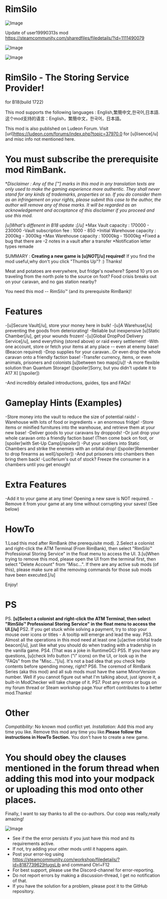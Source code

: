 # RimSilo

![Image](https://i.imgur.com/buuPQel.png)

Update of user19990313s mod
https://steamcommunity.com/sharedfiles/filedetails/?id=1111490079

![Image](https://i.imgur.com/pufA0kM.png)

	
![Image](https://i.imgur.com/Z4GOv8H.png)

# RimSilo - The Storing Service Provider!

for B18(build 1722)

This mod supports the following languages : English,繁簡中文,한국어,日本語.
这个mod支持的语言：English，繁簡中文，한국어，日本語。

This mod is also published on Ludeon Forum.
Visit [url]https://ludeon.com/forums/index.php?topic=37970.0 for [u]lisence[/u] and misc info not mentioned here.

# You must subscribe the prerequisite mod RimBank.


**Disclaimer : Any of the [™] marks in this mod in any translation texts are only used to make the gaming experience more authentic. They shall never stand for any kinds of trademarks, properties or so. If you do consider them as an infringement on your rights, please submit this case to the author, the author will remove any of those marks. It will be regarded as an acknowledgement and acceptance of this disclaimer if you proceed and use this mod.*

*[u]What's diffenent in B18 update :[/u]*
+Max Vault capacity : 170000 - 230000
-Vault subscription fee : 1000 - 850
+Initial Warehouse capacity : 2000kg - 3000kg
+Max Warehouse capacity : 10000kg - 15000kg
*Fixed a bug that there are -2 notes in a vault after a transfer
*Notification letter types remade

SUMMARY : **Creating a new game is [u]*NOT*[/u] required!**
If you find the mod useful,why don't you click "Thumbs Up"? :) Thanks!

Meat and potatoes are everywhere, but fridge's nowhere?
Spend 10 yrs on traveling from the north pole to the source on foot?
Food crisis breaks out on your caravan, and no gas station nearby?

You need this mod -- RimSilo™ (and its prerequisite RimBank)!


# Features

-[u]Secure Vault[/u], store your money here in bulk!
-[u]A Warehuse[/u] preventing the goods from deteriorating!
-Reliable but inexpensive [u]Static Chamber[/u], get your wounds frozen!
-[u]Global DropPod Delivery Service[/u], send everything (stored above) or raid every settlement!
-With one account, store or fetch your items at any place -- even at enemy base! (Beacon required)
-Drop supplies for your caravan...Or even drop the whole caravan onto a friendly faction base!
-Transfer currency, items, or even animals, prisoners and colonists [u]between two maps[/u]!
-A more flexible solution than Quantum Storage! ([spoiler]Sorry, but you didn't update it to A17 X( [/spoiler])

-And incredibly detailed introductions, guides, tips and FAQs!

# Gameplay Hints (Examples)

-Store money into the vault to reduce the size of potential raids!
-Warehouse with lots of food or ingredients = an enormous fridge!
-Store items or minified furnitures into the warehouse, and retrieve them at your new base!
-Deliver goods to your caravans by droppods!
-Or just drop your whole caravan onto a friendly faction base! (Then come back on foot, or [spoiler]with Set-Up Camp[/spoiler])
-Put your soldiers into Static Chambers and strike the enemies with an orbital drop! ([spoiler]Remember to drop firearms as well[/spoiler])
-And put prisoners into chambers then bring them back!
-Luciferium's out of stock? Freeze the consumer in a chambers until you get enough!

# Extra Features

-Add it to your game at any time! Opening a new save is NOT required.
-Remove it from your game at any time without corrupting your saves! (See below)


# HowTo

1.Load this mod after RimBank (the prerequisite mod).
2.Select a colonist and right-click the ATM Terminal (From RimBank), then select "RimSilo™ Professional Storing Service" in the float menu to access the UI.
3.[u]When trying to remove this mod, please open the UI from the terminal first, then select "Delete Account" from "Misc...". If there are any active sub mods (of this), please make sure all the removing commands for those sub mods have been executed.[/u]

Enjoy!

# PS

PS. **[u]Select a colonist and right-click the ATM Terminal, then select "RimSilo™ Professional Storing Service" in the float menu to access the UI.[/u]**
PS2. If you get stuck while solving a payment, try to stop your mouse over icons or titles - A tooltip will emerge and lead the way.
PS3. Almost all the operations in this mod need at least one [u]active orbital trade beacon[/u], just like what you should do when trading with a tradership in the vanilla game.
PS4. (That was a joke in RuntimeGC)
PS5. If you have any questions, [u]check Info button ("i" icons) on the UI, or look up in the "FAQs" from the "Misc..."[/u]. It's not a bad idea that you check help contents before spending money, right?
PS6. The coremod of RimBank Series (aka this mod) and all sub mods must have the same MinorVersion number. Well if you cannot figure out what I'm talking about, just ignore it, a built-in ModChecker will take charge of it.
PS7. Post any errors or bugs on my forum thread or Steam workshop page.Your effort contributes to a better mod.Thanks!

# Other

*Compatibility:* No known mod conflict yet.
*Installation:*
Add this mod any time you like.
Remove this mod any time you like.**Please follow the instructions in HowTo Section.**
You don't have to create a new game.
# You should obey the clauses mentioned in the forum thread when adding this mod into your modpack or uploading this mod onto other places.



Finally, I want to say thanks to all the co-authors. Our coop was really,really amazing!

![Image](https://i.imgur.com/PwoNOj4.png)



-  See if the the error persists if you just have this mod and its requirements active.
-  If not, try adding your other mods until it happens again.
-  Post your error-log using https://steamcommunity.com/workshop/filedetails/?id=818773962]HugsLib and command Ctrl+F12
-  For best support, please use the Discord-channel for error-reporting.
-  Do not report errors by making a discussion-thread, I get no notification of that.
-  If you have the solution for a problem, please post it to the GitHub repository.


